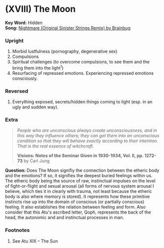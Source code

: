 # (XVIII) The Moon

**Key Word:** Hidden  
**Song:** [Nightmare (Original Sinister Strings Remix) by Brainbug](https://www.youtube.com/watch?v=bvsqEFWZ9tw)



### Upright

1) Morbid lustfulness (pornography, degenerative sex)
2) Compulsions
3) Spiritual challenges (to overcome compulsions, to see them and the bring them into the light<sup>1</sup>)
4) Resurfacing of repressed emotions. Experiencing repressed emotions consciously.



### Reversed

1) Everything exposed, secrets/hidden things coming to light (esp. in an ugly and sudden way).



### Extra

>*People who are unconscious always create unconsciousness, and in this way they influence others; they can get them into an unconscious condition so that they will behave exactly according to their intention. That is the real essence of witchcraft.* 
>
>**Visions: Notes of the Seminar Given in 1930-1934, Vol. II, pp. 1272-73** by Carl Jung

**Question:** Does The Moon signifiy the connection between the etheric body and the emotions? If so, it signifies the deepest buried feelings within us. The etheric body being the source of raw, instinctual impulses on the level of fight-or-flight and sexual arousal (all forms of nervous system arousal I believe, which ties it in clearly with trauma, not least because the etheric body is also where memory is stored). It represents how these primitive instincts rise up into the domain of conscious (or partially conscious) feeling. It also establishes the relation between feeling and form. Also consider that this Atu's ascribed letter, Qoph, represents the back of the head, the autonomic and and instinctual processes in man.



### Footnotes

1. See Atu XIX – The Sun